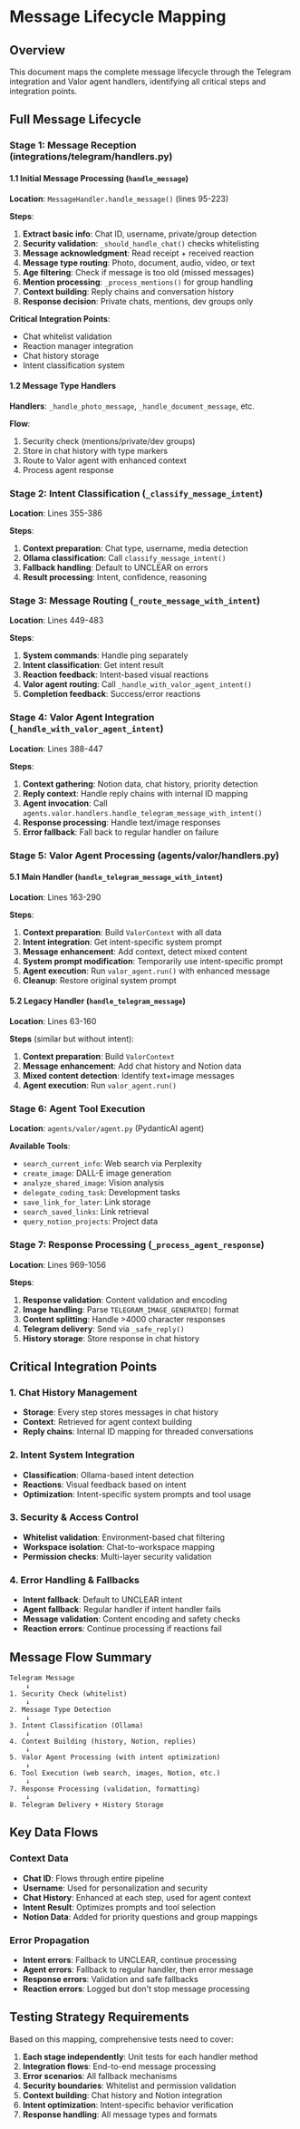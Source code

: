 # Message Lifecycle Mapping

## Overview
This document maps the complete message lifecycle through the Telegram integration and Valor agent handlers, identifying all critical steps and integration points.

## Full Message Lifecycle

### Stage 1: Message Reception (integrations/telegram/handlers.py)

#### 1.1 Initial Message Processing (`handle_message`)
**Location**: `MessageHandler.handle_message()` (lines 95-223)

**Steps**:
1. **Extract basic info**: Chat ID, username, private/group detection
2. **Security validation**: `_should_handle_chat()` checks whitelisting
3. **Message acknowledgment**: Read receipt + received reaction
4. **Message type routing**: Photo, document, audio, video, or text
5. **Age filtering**: Check if message is too old (missed messages)
6. **Mention processing**: `_process_mentions()` for group handling
7. **Context building**: Reply chains and conversation history
8. **Response decision**: Private chats, mentions, dev groups only

**Critical Integration Points**:
- Chat whitelist validation
- Reaction manager integration  
- Chat history storage
- Intent classification system

#### 1.2 Message Type Handlers
**Handlers**: `_handle_photo_message`, `_handle_document_message`, etc.

**Flow**:
1. Security check (mentions/private/dev groups)
2. Store in chat history with type markers
3. Route to Valor agent with enhanced context
4. Process agent response

### Stage 2: Intent Classification (`_classify_message_intent`)
**Location**: Lines 355-386

**Steps**:
1. **Context preparation**: Chat type, username, media detection
2. **Ollama classification**: Call `classify_message_intent()`
3. **Fallback handling**: Default to UNCLEAR on errors
4. **Result processing**: Intent, confidence, reasoning

### Stage 3: Message Routing (`_route_message_with_intent`)
**Location**: Lines 449-483

**Steps**:
1. **System commands**: Handle ping separately
2. **Intent classification**: Get intent result
3. **Reaction feedback**: Intent-based visual reactions
4. **Valor agent routing**: Call `_handle_with_valor_agent_intent()`
5. **Completion feedback**: Success/error reactions

### Stage 4: Valor Agent Integration (`_handle_with_valor_agent_intent`)
**Location**: Lines 388-447

**Steps**:
1. **Context gathering**: Notion data, chat history, priority detection
2. **Reply context**: Handle reply chains with internal ID mapping
3. **Agent invocation**: Call `agents.valor.handlers.handle_telegram_message_with_intent()`
4. **Response processing**: Handle text/image responses
5. **Error fallback**: Fall back to regular handler on failure

### Stage 5: Valor Agent Processing (agents/valor/handlers.py)

#### 5.1 Main Handler (`handle_telegram_message_with_intent`)
**Location**: Lines 163-290

**Steps**:
1. **Context preparation**: Build `ValorContext` with all data
2. **Intent integration**: Get intent-specific system prompt
3. **Message enhancement**: Add context, detect mixed content
4. **System prompt modification**: Temporarily use intent-specific prompt
5. **Agent execution**: Run `valor_agent.run()` with enhanced message
6. **Cleanup**: Restore original system prompt

#### 5.2 Legacy Handler (`handle_telegram_message`)
**Location**: Lines 63-160

**Steps** (similar but without intent):
1. **Context preparation**: Build `ValorContext`
2. **Message enhancement**: Add chat history and Notion data
3. **Mixed content detection**: Identify text+image messages
4. **Agent execution**: Run `valor_agent.run()`

### Stage 6: Agent Tool Execution
**Location**: `agents/valor/agent.py` (PydanticAI agent)

**Available Tools**:
- `search_current_info`: Web search via Perplexity
- `create_image`: DALL-E image generation
- `analyze_shared_image`: Vision analysis
- `delegate_coding_task`: Development tasks
- `save_link_for_later`: Link storage
- `search_saved_links`: Link retrieval
- `query_notion_projects`: Project data

### Stage 7: Response Processing (`_process_agent_response`)
**Location**: Lines 969-1056

**Steps**:
1. **Response validation**: Content validation and encoding
2. **Image handling**: Parse `TELEGRAM_IMAGE_GENERATED|` format
3. **Content splitting**: Handle >4000 character responses  
4. **Telegram delivery**: Send via `_safe_reply()`
5. **History storage**: Store response in chat history

## Critical Integration Points

### 1. Chat History Management
- **Storage**: Every step stores messages in chat history
- **Context**: Retrieved for agent context building
- **Reply chains**: Internal ID mapping for threaded conversations

### 2. Intent System Integration
- **Classification**: Ollama-based intent detection
- **Reactions**: Visual feedback based on intent
- **Optimization**: Intent-specific system prompts and tool usage

### 3. Security & Access Control
- **Whitelist validation**: Environment-based chat filtering
- **Workspace isolation**: Chat-to-workspace mapping
- **Permission checks**: Multi-layer security validation

### 4. Error Handling & Fallbacks
- **Intent fallback**: Default to UNCLEAR intent
- **Agent fallback**: Regular handler if intent handler fails
- **Message validation**: Content encoding and safety checks
- **Reaction errors**: Continue processing if reactions fail

## Message Flow Summary

```
Telegram Message
    ↓
1. Security Check (whitelist)
    ↓
2. Message Type Detection
    ↓
3. Intent Classification (Ollama)
    ↓
4. Context Building (history, Notion, replies)
    ↓
5. Valor Agent Processing (with intent optimization)
    ↓
6. Tool Execution (web search, images, Notion, etc.)
    ↓
7. Response Processing (validation, formatting)
    ↓
8. Telegram Delivery + History Storage
```

## Key Data Flows

### Context Data
- **Chat ID**: Flows through entire pipeline
- **Username**: Used for personalization and security
- **Chat History**: Enhanced at each step, used for agent context
- **Intent Result**: Optimizes prompts and tool selection
- **Notion Data**: Added for priority questions and group mappings

### Error Propagation
- **Intent errors**: Fallback to UNCLEAR, continue processing
- **Agent errors**: Fallback to regular handler, then error message
- **Response errors**: Validation and safe fallbacks
- **Reaction errors**: Logged but don't stop message processing

## Testing Strategy Requirements

Based on this mapping, comprehensive tests need to cover:

1. **Each stage independently**: Unit tests for each handler method
2. **Integration flows**: End-to-end message processing
3. **Error scenarios**: All fallback mechanisms
4. **Security boundaries**: Whitelist and permission validation
5. **Context building**: Chat history and Notion integration
6. **Intent optimization**: Intent-specific behavior verification
7. **Response handling**: All message types and formats